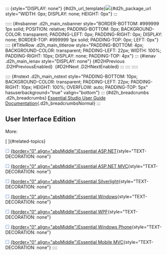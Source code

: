 ::: {style="DISPLAY: none"}
[](ms-xhelp:///?Id=d2h_url_template){#d2h_url_template}![](!package_url!){#d2h_package_url style="WIDTH: 0px; DISPLAY: none; HEIGHT: 0px"}
:::

::::: {#nsbanner .d2h_main_nsbanner style="BORDER-BOTTOM: #999999 1px solid; POSITION: relative; PADDING-BOTTOM: 0px; BACKGROUND-COLOR: transparent; PADDING-LEFT: 0px; PADDING-RIGHT: 0px; DISPLAY: none; BORDER-TOP: #999999 1px solid; PADDING-TOP: 0px; LEFT: 0px"}
:::: {#TitleRow .d2h_main_titlerow style="PADDING-BOTTOM: 4px; BACKGROUND-COLOR: transparent; PADDING-LEFT: 22px; WIDTH: 100%; PADDING-RIGHT: 10px; DISPLAY: none; PADDING-TOP: 4px"}
::: {#ienav .d2h_main_ienav style="DISPLAY: none"}
[](ms-xhelp:///?Id=2bfe10b6-fac1-4f91-a173-04db314f10c3){#D2HPrevious .D2HPreviousEnabled}  [](ms-xhelp:///?Id=25c35330-c127-4dad-9a92-ed79dc7261a6){#D2HNext .D2HNextEnabled}
:::
::::
:::::

:::: {#nstext .d2h_main_nstext style="PADDING-BOTTOM: 10px; BACKGROUND-COLOR: transparent; PADDING-LEFT: 22px; PADDING-RIGHT: 10px; HEIGHT: 100%; OVERFLOW: auto; PADDING-TOP: 5px" hasuserbackground="true" valign="bottom"}
::: {#d2h_breadcrumbs .d2h_breadcrumbs}
[Essential Studio User Guide Documentation](ms-xhelp:///?Id=12457748-09e3-4d74-a240-8e049cedf030){.d2h_breadcrumbsNormal}
:::

## User Interface Edition

More:

[ ]{#related-topics}

[![](button.gif){border="0" align="absMiddle"}Essential ASP.NET](ms-xhelp:///?Id=25c35330-c127-4dad-9a92-ed79dc7261a6){style="TEXT-DECORATION: none"}

[![](button.gif){border="0" align="absMiddle"}Essential ASP.NET MVC](ms-xhelp:///?Id=4b14e7d1-65c4-4f67-b1aa-2c37709905a5){style="TEXT-DECORATION: none"}

[![](button.gif){border="0" align="absMiddle"}Essential Silverlight](ms-xhelp:///?Id=66221bd1-ba2e-43c2-94a7-618f50e01d24){style="TEXT-DECORATION: none"}

[![](button.gif){border="0" align="absMiddle"}Essential Windows](ms-xhelp:///?Id=e60759d8-47a4-4570-9d7a-16a68d63f2ea){style="TEXT-DECORATION: none"}

[![](button.gif){border="0" align="absMiddle"}Essential WPF](ms-xhelp:///?Id=7f4f82c5-151c-4262-94d0-75c4626c77bc){style="TEXT-DECORATION: none"}

[![](button.gif){border="0" align="absMiddle"}Essential Windows Phone](ms-xhelp:///?Id=5ea1999c-4eff-4775-b84e-407dc825f555){style="TEXT-DECORATION: none"}

[![](button.gif){border="0" align="absMiddle"}Essential Mobile MVC](ms-xhelp:///?Id=74df42e3-5434-4590-9be6-3ae2f911cbbc){style="TEXT-DECORATION: none"}
::::
